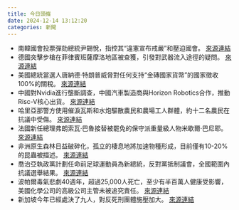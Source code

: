```yaml
---
title: 今日頭條
date: 2024-12-14 13:12:20
categories: 新聞            
---
```

- 南韓國會投票彈劾總統尹錫悅，指控其“違憲宣布戒嚴”和壓迫國會。 [來源連結](https://asiatimes.com/2024/12/south-korean-parliament-impeaches-president-yoon/)
- 德國突擊步槍在菲律賓班薩摩洛地區被查獲，引發對武器流入途徑的疑問。 [來源連結](https://asiatimes.com/2024/12/tracking-the-leakage-of-german-assault-rifles-in-philippines/)
- 美國總統當選人唐納德·特朗普威脅對任何支持“金磚國家貨幣”的國家徵收100%的關稅。 [來源連結](https://asiatimes.com/2024/12/trumps-brics-salvo-an-exercise-in-dollar-destruction/)
- 中國對Nvidia進行壟斷調查，中國汽車製造商與Horizon Robotics合作，推動Risc-V核心出貨。 [來源連結](https://asiatimes.com/2024/12/whats-behind-chinas-nvidia-monopoly-investigation/)
- 哈里亞那警方使用催淚瓦斯和水炮驅散農民和農場工人群體，約十二名農民在抗議中受傷。 [來源連結](https://www.thehindu.com/news/national/jatha-of-101-farmers-to-resume-foot-march-towards-delhi/article68984550.ece)
- 法國新任總理弗朗索瓦·巴魯接替被罷免的保守派重量級人物米歇爾·巴尼耶。 [來源連結](https://www.japantimes.co.jp/news/2024/12/14/world/politics/france-new-prime-minister-tough-job/)
- 非洲原生森林日益破碎化，孤立的棲息地將加速物種形成，目前僅有10-20%的昆蟲被描述。 [來源連結](https://www.aljazeera.com/features/2024/12/14/the-secret-treasure-trove-still-hidden-in-africas-forests)
- 喬治亞執政黨計劃任命前足球運動員為新總統，反對黨抵制議會，全國範圍內抗議選舉結果。 [來源連結](https://www.aljazeera.com/news/2024/12/14/georgias-ruling-party-set-to-install-former-footballer-as-new-president)
- 波帕爾毒氣悲劇40週年，超過25,000人死亡，至少有半百萬人健康受影響，美國化學公司的高級公司主管未被追究責任。 [來源連結](https://www.aljazeera.com/features/2024/12/14/40-years-after-bhopal-gas-tragedy-barefoot-school-offers)
- 新加坡今年已經處決了九人，對反死刑團體施壓加大。 [來源連結](https://www.aljazeera.com/news/2024/12/14/singapore-steps-up-executions-and-pressure-on-anti-death-penalty-groups)



